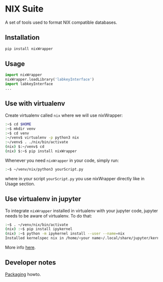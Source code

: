 # NIX Suite

A set of tools used to format NIX compatible databases. 

## Installation

```bash
pip install nixWrapper 
```

## Usage

```python
import nixWrapper
nixWrapper.loadLibrary('labkeyInterface')
import labkeyInterface
...
```

## Use with virtualenv

Create virtualenv called `nix` where we will use nixWrapper:
```bash
:~$ cd $HOME
:~$ mkdir venv
:~$ cd venv
:~/venv$ virtualenv -p python3 nix
:~/venv$ . ./nix/bin/activate
(nix) $:~/venv$ cd
(nix) $:~$ pip install nixWrapper
```
Whenever you need `nixWrapper` in your code, simply run:
```bash
:~$ ~/venv/nix/python3 yourScript.py
```
where in your script `yourScript.py` you use nixWrapper directly like in Usage section.

## Use virtualenv in jupyter

To integrate `nixWrapper` installed in virtualenv with your jupyter code, jupyter needs
to be aware of virtualenv. To do that:
```bash
:~$ . ~/venv/nix/bin/activate
(nix) :~$ pip install ipykernel
(nix) :~$ python -m ipykernel install --user --name=nix
Installed kernelspec nix in /home/<your name>/.local/share/jupyter/kernels/nix
```
More info [here][venvJupyter].

## Developer notes

[Packaging][pypiTutorial] howto.

[pypiTutorial]: https://packaging.python.org/en/latest/tutorials/packaging-projects/
[venvJupyter]: https://docs.support.arc.umich.edu/python/jupyter_virtualenv/
